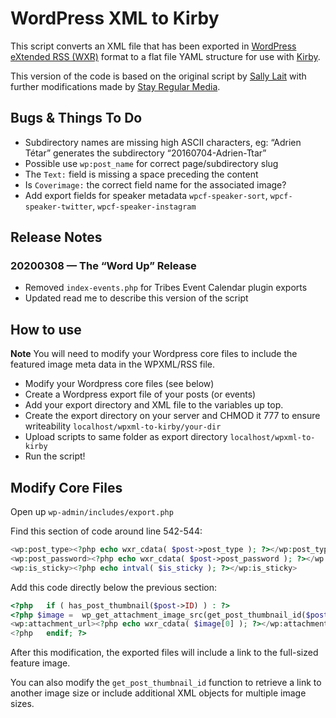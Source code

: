 # WordPress XML to Kirby

This script converts an XML file that has been exported in [WordPress eXtended RSS (WXR)](https://wordpress.org/support/article/tools-export-screen/) format to a flat file YAML structure for use with [Kirby](https://getkirby.com/).
 
This version of the code is based on the original script by [Sally Lait](https://github.com/greywillfade/wpxml-to-kirby) with further modifications made by [Stay Regular Media](https://github.com/stayregular/wpxml-to-kirby).


## Bugs & Things To Do

+ Subdirectory names are missing high ASCII characters, eg: “Adrien Tétar” generates the subdirectory “20160704-Adrien-Ttar”
+ Possible use `wp:post_name` for correct page/subdirectory slug
+ The `Text:` field is missing a space preceding the content
+ Is `Coverimage:` the correct field name for the associated image?
+ Add export fields for speaker metadata `wpcf-speaker-sort`, `wpcf-speaker-twitter`, `wpcf-speaker-instagram`


## Release Notes

### 20200308 — The “Word Up” Release

+ Removed `index-events.php` for Tribes Event Calendar plugin exports
+ Updated read me to describe this version of the script


## How to use

**Note** You will need to modify your Wordpress core files to include the featured image meta data in the WPXML/RSS file.

+ Modify your Wordpress core files (see below)
+ Create a Wordpress export file of your posts (or events)
+ Add your export directory and XML file to the variables up top.
+ Create the export directory on your server and CHMOD it 777 to ensure writeability `localhost/wpxml-to-kirby/your-dir`
+ Upload scripts to same folder as export directory `localhost/wpxml-to-kirby`
+ Run the script!


## Modify Core Files

Open up `wp-admin/includes/export.php`

Find this section of code around line 542-544:

```php 
<wp:post_type><?php echo wxr_cdata( $post->post_type ); ?></wp:post_type>
<wp:post_password><?php echo wxr_cdata( $post->post_password ); ?></wp:post_password>
<wp:is_sticky><?php echo intval( $is_sticky ); ?></wp:is_sticky>
```

Add this code directly below the previous section:

```php 
<?php	if ( has_post_thumbnail($post->ID) ) : ?>
<?php $image =  wp_get_attachment_image_src(get_post_thumbnail_id($post->ID), 'full') ?>
<wp:attachment_url><?php echo wxr_cdata( $image[0] ); ?></wp:attachment_url>
<?php 	endif; ?>
```

After this modification, the exported files will include a link to the full-sized feature image.

You can also modify the `get_post_thumbnail_id` function to retrieve a link to another image size or include additional XML objects for multiple image sizes.

